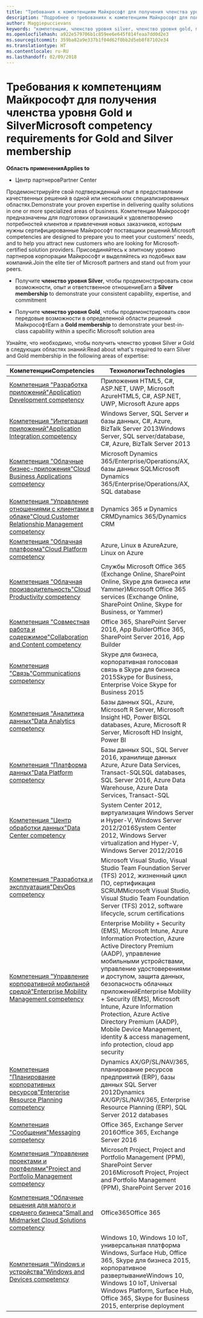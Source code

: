```yaml
---
title: "Требования к компетенциям Майкрософт для получения членства уровня Gold и Silver | Центр партнеров"
description: "Подробнее о требованиях к компетенциям Майкрософт для получения членства уровней Gold и Silver."
author: Maggiepuccievans
keywords: "компетенции, членство уровня silver, членство уровня gold, mpn, MAPS, навыки, Microsoft Partner Network, членство в сети"
ms.openlocfilehash: a922e579706b1c859ee6e645f814feaa7dd0d2e3
ms.sourcegitcommit: 359ba82a9e337b1f04d62f0bb2d5eb8f87102e34
ms.translationtype: HT
ms.contentlocale: ru-RU
ms.lasthandoff: 02/09/2018
---
```

# <a name="microsoft-competency-requirements-for-gold-and-silver-membership"></a><span data-ttu-id="9a69e-104">Требования к компетенциям Майкрософт для получения членства уровня Gold и Silver</span><span class="sxs-lookup"><span data-stu-id="9a69e-104">Microsoft competency requirements for Gold and Silver membership</span></span>

**<span data-ttu-id="9a69e-105">Область применения</span><span class="sxs-lookup"><span data-stu-id="9a69e-105">Applies to</span></span>**

-  <span data-ttu-id="9a69e-106">Центр партнеров</span><span class="sxs-lookup"><span data-stu-id="9a69e-106">Partner Center</span></span>

<span data-ttu-id="9a69e-107">Продемонстрируйте свой подтвержденный опыт в предоставлении качественных решений в одной или нескольких специализированных областях.</span><span class="sxs-lookup"><span data-stu-id="9a69e-107">Demonstrate your proven expertise in delivering quality solutions in one or more specialized areas of business.</span></span> <span data-ttu-id="9a69e-108">Компетенции Майкрософт предназначены для подготовки организаций к удовлетворению потребностей клиентов и привлечения новых заказчиков, которым нужны сертифицированные Майкрософт поставщики решений.</span><span class="sxs-lookup"><span data-stu-id="9a69e-108">Microsoft competencies are designed to prepare you to meet your customers’ needs, and to help you attract new customers who are looking for Microsoft-certified solution providers.</span></span> <span data-ttu-id="9a69e-109">Присоединяйтесь к элитному уровню партнеров корпорации Майкрософт и выделяйтесь из подобных вам компаний.</span><span class="sxs-lookup"><span data-stu-id="9a69e-109">Join the elite tier of Microsoft partners and stand out from your peers.</span></span>

- <span data-ttu-id="9a69e-110">Получите **членство уровня Silver**, чтобы продемонстрировать свои возможности, опыт и ответственное отношение</span><span class="sxs-lookup"><span data-stu-id="9a69e-110">Earn a **Silver membership** to demonstrate your consistent capability, expertise, and commitment</span></span>

- <span data-ttu-id="9a69e-111">Получите **членство уровня Gold**, чтобы продемонстрировать свои передовые возможности в определенной области решений Майкрософт</span><span class="sxs-lookup"><span data-stu-id="9a69e-111">Earn a **Gold membership** to demonstrate your best-in-class capability within a specific Microsoft solution area</span></span>

<span data-ttu-id="9a69e-112">Узнайте, что необходимо, чтобы получить членство уровня Silver и Gold в следующих областях знаний:</span><span class="sxs-lookup"><span data-stu-id="9a69e-112">Read about what's required to earn Silver and Gold membership in the following areas of expertise:</span></span>


| <span data-ttu-id="9a69e-113">Компетенции</span><span class="sxs-lookup"><span data-stu-id="9a69e-113">Competencies</span></span>  | <span data-ttu-id="9a69e-114">Технологии</span><span class="sxs-lookup"><span data-stu-id="9a69e-114">Technologies</span></span> |
|   ------------------   |   -------   |
| [<span data-ttu-id="9a69e-115">Компетенция "Разработка приложений"</span><span class="sxs-lookup"><span data-stu-id="9a69e-115">Application Development competency</span></span>](https://partner.microsoft.com/membership/application-development-competency) | <span data-ttu-id="9a69e-116">Приложения HTML5, C#, ASP.NET, UWP, Microsoft Azure</span><span class="sxs-lookup"><span data-stu-id="9a69e-116">HTML5, C#, ASP.NET, UWP, Microsoft Azure apps</span></span> |
| [<span data-ttu-id="9a69e-117">Компетенция "Интеграция приложений"</span><span class="sxs-lookup"><span data-stu-id="9a69e-117">Application Integration competency</span></span>](https://partner.microsoft.com/membership/application-integration-competency) | <span data-ttu-id="9a69e-118">Windows Server, SQL Server и базы данных, C#, Azure, BizTalk Server 2013</span><span class="sxs-lookup"><span data-stu-id="9a69e-118">Windows Server, SQL server/database, C#, Azure, BizTalk Server 2013</span></span>|
| [<span data-ttu-id="9a69e-119">Компетенция "Облачные бизнес-приложения"</span><span class="sxs-lookup"><span data-stu-id="9a69e-119">Cloud Business Applications competency</span></span>](https://partner.microsoft.com/membership/cloud-business-applications-competency)| <span data-ttu-id="9a69e-120">Microsoft Dynamics 365/Enterprise/Operations/AX, базы данных SQL</span><span class="sxs-lookup"><span data-stu-id="9a69e-120">Microsoft Dynamics 365/Enterprise/Operations/AX, SQL database</span></span> |
| [<span data-ttu-id="9a69e-121">Компетенция "Управление отношениями с клиентами в облаке"</span><span class="sxs-lookup"><span data-stu-id="9a69e-121">Cloud Customer Relationship Management competency</span></span>](https://partner.microsoft.com/membership/cloud-customer-relationship-management-competency)| <span data-ttu-id="9a69e-122">Dynamics 365 и Dynamics CRM</span><span class="sxs-lookup"><span data-stu-id="9a69e-122">Dynamics 365/Dynamics CRM</span></span> |
| [<span data-ttu-id="9a69e-123">Компетенция "Облачная платформа"</span><span class="sxs-lookup"><span data-stu-id="9a69e-123">Cloud Platform competency</span></span>](https://partner.microsoft.com/membership/cloud-platform-competency)| <span data-ttu-id="9a69e-124">Azure, Linux в Azure</span><span class="sxs-lookup"><span data-stu-id="9a69e-124">Azure, Linux on Azure</span></span> |
| [<span data-ttu-id="9a69e-125">Компетенция "Облачная производительность"</span><span class="sxs-lookup"><span data-stu-id="9a69e-125">Cloud Productivity competency</span></span>](https://partner.microsoft.com/membership/cloud-productivity-competency)| <span data-ttu-id="9a69e-126">Службы Microsoft Office 365 (Exchange Online, SharePoint Online, Skype для бизнеса или Yammer)</span><span class="sxs-lookup"><span data-stu-id="9a69e-126">Microsoft Office 365 services (Exchange Online, SharePoint Online, Skype for Business, or Yammer)</span></span>|
| [<span data-ttu-id="9a69e-127">Компетенция "Совместная работа и содержимое"</span><span class="sxs-lookup"><span data-stu-id="9a69e-127">Collaboration and Content competency</span></span>](https://partner.microsoft.com/membership/collaboration-and-content-competency)| <span data-ttu-id="9a69e-128">Office 365, SharePoint Server 2016, App Builder</span><span class="sxs-lookup"><span data-stu-id="9a69e-128">Office 365, SharePoint Server 2016, App Builder</span></span> |
| [<span data-ttu-id="9a69e-129">Компетенция "Связь"</span><span class="sxs-lookup"><span data-stu-id="9a69e-129">Communications competency</span></span>](https://partner.microsoft.com/membership/communications-competency)| <span data-ttu-id="9a69e-130">Skype для бизнеса, корпоративная голосовая связь в Skype для бизнеса 2015</span><span class="sxs-lookup"><span data-stu-id="9a69e-130">Skype for Business, Enterprise Voice Skype for Business 2015</span></span> |
| [<span data-ttu-id="9a69e-131">Компетенция "Аналитика данных"</span><span class="sxs-lookup"><span data-stu-id="9a69e-131">Data Analytics competency</span></span>](https://partner.microsoft.com/membership/data-analytics-competency)| <span data-ttu-id="9a69e-132">Базы данных SQL, Azure, Microsoft R Server, Microsoft Insight HD, Power BI</span><span class="sxs-lookup"><span data-stu-id="9a69e-132">SQL databases, Azure, Microsoft R Server, Microsoft HD Insight, Power BI</span></span> |
| [<span data-ttu-id="9a69e-133">Компетенция "Платформа данных"</span><span class="sxs-lookup"><span data-stu-id="9a69e-133">Data Platform competency</span></span>](https://partner.microsoft.com/membership/data-platform-competency)| <span data-ttu-id="9a69e-134">Базы данных SQL, SQL Server 2016, хранилище данных Azure, Azure Data Services, Transact-SQL</span><span class="sxs-lookup"><span data-stu-id="9a69e-134">SQL databases, SQL Server 2016, Azure Data Warehouse, Azure Data Services, Transact-SQL</span></span> |
| [<span data-ttu-id="9a69e-135">Компетенция "Центр обработки данных"</span><span class="sxs-lookup"><span data-stu-id="9a69e-135">Data Center competency</span></span>](https://partner.microsoft.com/membership/datacenter-competency)| <span data-ttu-id="9a69e-136">System Center 2012, виртуализация Windows Server и Hyper-V, Windows Server 2012/2016</span><span class="sxs-lookup"><span data-stu-id="9a69e-136">System Center 2012, Windows Server virtualization and Hyper-V, Windows Server 2012/2016</span></span> |
| [<span data-ttu-id="9a69e-137">Компетенция "Разработка и эксплуатация"</span><span class="sxs-lookup"><span data-stu-id="9a69e-137">DevOps competency</span></span>](https://partner.microsoft.com/membership/devops-competency)| <span data-ttu-id="9a69e-138">Microsoft Visual Studio, Visual Studio Team Foundation Server (TFS) 2012, жизненный цикл ПО, сертификация SCRUM</span><span class="sxs-lookup"><span data-stu-id="9a69e-138">Microsoft Visual Studio, Visual Studio Team Foundation Server (TFS) 2012, software lifecycle, scrum certifications</span></span> |
| [<span data-ttu-id="9a69e-139">Компетенция "Управление корпоративной мобильной средой"</span><span class="sxs-lookup"><span data-stu-id="9a69e-139">Enterprise Mobility Management competency</span></span>](https://partner.microsoft.com/membership/enterprise-mobility-management-competency)| <span data-ttu-id="9a69e-140">Enterprise Mobility + Security (EMS), Microsoft Intune, Azure Information Protection, Azure Active Directory Premium (AADP), управление мобильными устройствами, управление удостоверениями и доступом, защита данных, безопасность облачных приложений</span><span class="sxs-lookup"><span data-stu-id="9a69e-140">Enterprise Mobility + Security (EMS), Microsoft Intune, Azure Information Protection, Azure Active Directory Premium (AADP), Mobile Device Management, identity & access management, info protection, cloud app security</span></span> |
| [<span data-ttu-id="9a69e-141">Компетенция "Планирование корпоративных ресурсов"</span><span class="sxs-lookup"><span data-stu-id="9a69e-141">Enterprise Resource Planning competency</span></span>](https://partner.microsoft.com/membership/enterprise-resource-planning-competency)| <span data-ttu-id="9a69e-142">Dynamics AX/GP/SL/NAV/365, планирование ресурсов предприятий (ERP), базы данных SQL Server 2012</span><span class="sxs-lookup"><span data-stu-id="9a69e-142">Dynamics AX/GP/SL/NAV/365, Enterprise Resource Planning (ERP), SQL Server 2012 databases</span></span>  |
| [<span data-ttu-id="9a69e-143">Компетенция "Сообщения"</span><span class="sxs-lookup"><span data-stu-id="9a69e-143">Messaging competency</span></span>](https://partner.microsoft.com/membership/messaging-competency)| <span data-ttu-id="9a69e-144">Office 365, Exchange Server 2016</span><span class="sxs-lookup"><span data-stu-id="9a69e-144">Office 365, Exchange Server 2016</span></span> |
| [<span data-ttu-id="9a69e-145">Компетенция "Управление проектами и портфелями"</span><span class="sxs-lookup"><span data-stu-id="9a69e-145">Project and Portfolio Management competency</span></span>](https://partner.microsoft.com/membership/project-portfolio-management-competency)| <span data-ttu-id="9a69e-146">Microsoft Project, Project and Portfolio Management (PPM), SharePoint Server 2016</span><span class="sxs-lookup"><span data-stu-id="9a69e-146">Microsoft Project, Project and Portfolio Management (PPM), SharePoint Server 2016</span></span>|
| [<span data-ttu-id="9a69e-147">Компетенция "Облачные решения для малого и среднего бизнеса"</span><span class="sxs-lookup"><span data-stu-id="9a69e-147">Small and Midmarket Cloud Solutions competency</span></span>](https://partner.microsoft.com/membership/small-midmarket-cloud-solutions-competency)| <span data-ttu-id="9a69e-148">Office365</span><span class="sxs-lookup"><span data-stu-id="9a69e-148">Office 365</span></span> |
| [<span data-ttu-id="9a69e-149">Компетенция "Windows и устройства"</span><span class="sxs-lookup"><span data-stu-id="9a69e-149">Windows and Devices competency</span></span>](https://partner.microsoft.com/membership/windows-and-devices-competency)| <span data-ttu-id="9a69e-150">Windows 10, Windows 10 IoT, универсальная платформа Windows, Surface Hub, Office 365, Skype для бизнеса 2015, корпоративное развертывание</span><span class="sxs-lookup"><span data-stu-id="9a69e-150">Windows 10, Windows 10 IoT, Universal Windows Platform, Surface Hub, Office 365, Skype for Business 2015, enterprise deployment</span></span> |